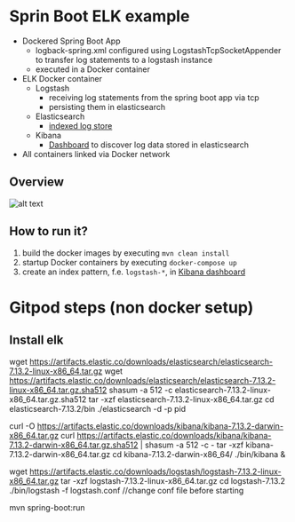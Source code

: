 # Sprin Boot ELK example

* Dockered Spring Boot App
  * logback-spring.xml configured using LogstashTcpSocketAppender to transfer log statements to a logstash instance
  * executed in a Docker container
* ELK Docker container
  * Logstash
    * receiving log statements from the spring boot app via tcp
    * persisting them in elasticsearch
  * Elasticsearch
    * [indexed log store](http://localhost:9200/_search?pretty)
  * Kibana
    * [Dashboard](http://localhost:5601/app/kibana) to discover log data stored in elasticsearch
* All containers linked via Docker network

## Overview
  
![alt text][overview]

[overview]: doc/docker-overview.png "Architectural overview"

## How to run it?
1. build the docker images by executing `mvn clean install`
2. startup Docker containers by executing `docker-compose up`
3. create an index pattern, f.e. `logstash-*`, in [Kibana dashboard](http://localhost:5601/app/kibana)


# Gitpod steps (non docker setup)

## Install elk

wget https://artifacts.elastic.co/downloads/elasticsearch/elasticsearch-7.13.2-linux-x86_64.tar.gz
wget https://artifacts.elastic.co/downloads/elasticsearch/elasticsearch-7.13.2-linux-x86_64.tar.gz.sha512
shasum -a 512 -c elasticsearch-7.13.2-linux-x86_64.tar.gz.sha512 
tar -xzf elasticsearch-7.13.2-linux-x86_64.tar.gz
cd elasticsearch-7.13.2/bin
./elasticsearch -d -p pid

curl -O https://artifacts.elastic.co/downloads/kibana/kibana-7.13.2-darwin-x86_64.tar.gz
curl https://artifacts.elastic.co/downloads/kibana/kibana-7.13.2-darwin-x86_64.tar.gz.sha512 | shasum -a 512 -c - 
tar -xzf kibana-7.13.2-darwin-x86_64.tar.gz
cd kibana-7.13.2-darwin-x86_64/
./bin/kibana &

wget https://artifacts.elastic.co/downloads/logstash/logstash-7.13.2-linux-x86_64.tar.gz
tar -xzf logstash-7.13.2-linux-x86_64.tar.gz
cd logstash-7.13.2
./bin/logstash -f logstash.conf  //change conf file before starting


mvn spring-boot:run